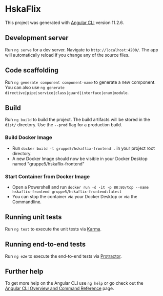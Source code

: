 # HskaFlix

This project was generated with [Angular CLI](https://github.com/angular/angular-cli) version 11.2.6.

## Development server

Run `ng serve` for a dev server. Navigate to `http://localhost:4200/`. The app will automatically reload if you change any of the source files.

## Code scaffolding

Run `ng generate component component-name` to generate a new component. You can also use `ng generate directive|pipe|service|class|guard|interface|enum|module`.

## Build

Run `ng build` to build the project. The build artifacts will be stored in the `dist/` directory. Use the `--prod` flag for a production build.

### Build Docker Image

* Run `docker build -t gruppe5/hskaflix-frontend .` in your project root directory.
* A new Docker Image should now be visible in your Docker Desktop named "gruppe5/hskaflix-frontend"

### Start Container from Docker Image

* Open a Powershell and run `docker run -d -it -p 80:80/tcp --name hskaflix-frontend gruppe5/hskaflix-frontend:latest`
* You can stop the container via your Docker Desktop or via the Commandline.


## Running unit tests

Run `ng test` to execute the unit tests via [Karma](https://karma-runner.github.io).

## Running end-to-end tests

Run `ng e2e` to execute the end-to-end tests via [Protractor](http://www.protractortest.org/).

## Further help

To get more help on the Angular CLI use `ng help` or go check out the [Angular CLI Overview and Command Reference](https://angular.io/cli) page.
